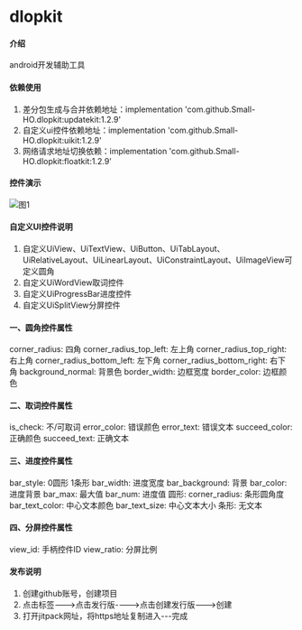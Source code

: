 # dlopkit

#### 介绍
android开发辅助工具

#### 依赖使用

1.  差分包生成与合并依赖地址：implementation 'com.github.Small-HO.dlopkit:updatekit:1.2.9' 
2.  自定义ui控件依赖地址：implementation 'com.github.Small-HO.dlopkit:uikit:1.2.9' 
3.  网络请求地址切换依赖：implementation 'com.github.Small-HO.dlopkit:floatkit:1.2.9'

#### 控件演示

![图1](<img src="[https://github.com/favicon.ico](https://github.com/Small-HO/dlopkit/blob/main/images/1.jpg)" width="480">)

#### 自定义UI控件说明

1. 自定义UiView、UiTextView、UiButton、UiTabLayout、UiRelativeLayout、UiLinearLayout、UiConstraintLayout、UiImageView可定义圆角
2. 自定义UiWordView取词控件
3. 自定义UiProgressBar进度控件
4. 自定义UiSplitView分屏控件

#### 一、圆角控件属性

corner_radius: 四角
corner_radius_top_left: 左上角 corner_radius_top_right: 右上角
corner_radius_bottom_left: 左下角 corner_radius_bottom_right: 右下角
background_normal: 背景色
border_width: 边框宽度 border_color: 边框颜色

#### 二、取词控件属性

is_check: 不/可取词
error_color: 错误颜色 error_text: 错误文本
succeed_color: 正确颜色 succeed_text: 正确文本

#### 三、进度控件属性

bar_style: 0圆形 1条形
bar_width: 进度宽度 bar_background: 背景 bar_color: 进度背景
bar_max: 最大值 bar_num: 进度值
圆形: corner_radius: 条形圆角度 bar_text_color: 中心文本颜色 bar_text_size: 中心文本大小
条形: 无文本

#### 四、分屏控件属性

view_id: 手柄控件ID  view_ratio: 分屏比例

#### 发布说明
1. 创建github账号，创建项目
2. 点击标签--->点击发行版---->点击创建发行版--->创建
3. 打开jitpack网址，将https地址复制进入---完成
